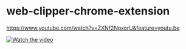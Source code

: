 # web-clipper-chrome-extension

https://www.youtube.com/watch?v=ZXNf2NpxorU&feature=youtu.be

[![Watch the video](./screencapture)](https://youtu.be/ZXNf2NpxorU)

